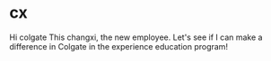 # cx
Hi colgate
This changxi, the new employee. Let's see if I can make a difference in Colgate in the experience education program!
